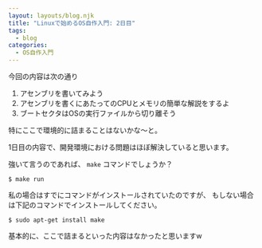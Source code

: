 ```yaml
---
layout: layouts/blog.njk
title: "Linuxで始めるOS自作入門: 2日目"
tags:
  - blog
categories:
  - OS自作入門
---
```


今回の内容は次の通り

1. アセンブリを書いてみよう
1. アセンブリを書くにあたってのCPUとメモリの簡単な解説をするよ
1. ブートセクタはOSの実行ファイルから切り離そう

特にここで環境的に詰まることはないかな〜と。

1日目の内容で、開発環境における問題はほぼ解決していると思います。

強いて言うのであれば、 `make` コマンドでしょうか？

```shell
$ make run
```

私の場合はすでにコマンドがインストールされていたのですが、
もしない場合は下記のコマンドでインストールしてください。

```shell
$ sudo apt-get install make
```

基本的に、ここで詰まるといった内容はなかったと思いますw
